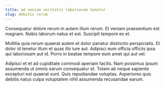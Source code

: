 ```yaml
---
title: ad veniam veritatis laboriosam tenetur
slug: debitis rerum
---
```


Consequatur dolore rerum in autem illum rerum. Et veniam praesentium est magnam. Nobis laborum natus et est. Suscipit tempore ex et.

Mollitia quia rerum quaerat autem et dolor pariatur distinctio perspiciatis. Et dolor id tenetur illum et quas illo iure aut. Adipisci eum officia officiis ipsa qui laboriosam aut id. Porro in beatae tempore eum amet qui aut vel.

Adipisci et et ad cupiditate commodi aperiam facilis. Nam possimus ipsum assumenda ut omnis earum consequatur et. Totam ab neque sapiente excepturi est quaerat sunt. Quis repudiandae voluptas. Asperiores quis debitis natus culpa voluptatem nihil assumenda recusandae earum.
